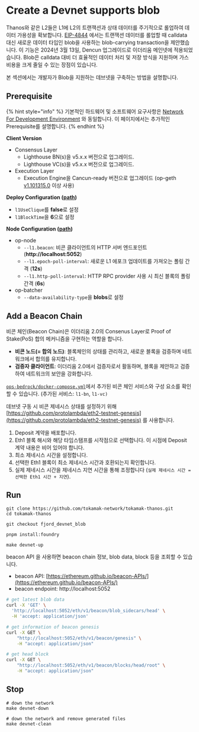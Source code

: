 # Create a Devnet supports blob

Thanos와 같은 L2들은 L1에 L2의 트랜잭션과 상태 데이터를 주기적으로 롤업하여 데이터 가용성을 확보합니다. [EIP-4844](https://eips.ethereum.org/EIPS/eip-4844) 에서는 트랜잭션 데이터를 롤업할 때 calldata 대신 새로운 데이터 타입인 blob을 사용하는 blob-carrying transaction을 제안했습니다. 이 기능은 2024년 3월 13일, Dencun 업그레이드로 이더리움 메인넷에 적용되었습니다. Blob은 calldata 대비 더 효율적인 데이터 처리 및 저장 방식을 지원하며 가스 비용을 크게 줄일 수 있는 장점이 있습니다.

본 섹션에서는 개발자가 Blob을 지원하는 데브넷을 구축하는 방법을 설명합니다.

## P**rerequisite**

{% hint style="info" %}
기본적인 하드웨어 및 소프트웨어 요구사항은 [Network For Development Environment](./) 와 동일합니다. 이 페이지에서는 추가적인 Prerequisite를 설명합니다.
{% endhint %}

**Client Version**

* Consensus Layer
  * Lighthouse BN(s)을 v5.x.x 버전으로 업그레이드.
  * Lighthouse VC(s)을 v5.x.x 버전으로 업그레이드.
* Execution Layer
  * Execution Engine을 Cancun-ready 버전으로 업그레이드 (op-geth [v1.101315.0](https://github.com/ethereum-optimism/op-geth/releases/tag/v1.101315.0) 이상 사용)

**Deploy Configuration (**[**path**](https://github.com/tokamak-network/tokamak-thanos/blob/fjord\_devnet\_blob/packages/tokamak/contracts-bedrock/deploy-config/devnetL1-template.json)**)**

* `l1UseClique`를 **false**로 설정
* `l1BlockTime`을 **6**으로 설정

**Node Configuration (**[**path**](https://github.com/tokamak-network/tokamak-thanos/blob/fjord\_devnet\_blob/ops-bedrock/docker-compose.yml)**)**

* op-node
  * `--l1.beacon`: 비콘 클라이언트의 HTTP 서버 엔드포인트 (**http://localhost:5052**)
  * `--l1.epoch-poll-interval`: 새로운 L1 에포크 업데이트를 가져오는 폴링 간격 (**12s**)
  * `--l1.http-poll-interval`: HTTP RPC provider 사용 시 최신 블록의 폴링 간격 (**6s**)
* op-batcher
  * `--data-availability-type`을 **blobs**로 설정

## Add a Beacon Chain

비콘 체인(Beacon Chain)은 이더리움 2.0의 Consenus Layer로 Proof of Stake(PoS) 합의 메커니즘을 구현하는 역할을 합니다.

* **비콘 노드(= 합의 노드)**: 블록체인의 상태를 관리하고, 새로운 블록을 검증하며 네트워크에서 합의를 유지합니다.
* **검증자 클라이언트**: 이더리움 2.0에서 검증자로서 활동하며, 블록을 제안하고 검증하여 네트워크의 보안을 강화합니다.

[`ops-bedrock/docker-compose.yml`](https://github.com/tokamak-network/tokamak-thanos/blob/feat/devnet-blob/ops-bedrock/docker-compose.yml)에서 추가된 비콘 체인 서비스와 구성 요소를 확인할 수 있습니다. (추가된 서비스: `l1-bn`, `l1-vc)`

데브넷 구동 시 비콘 제네시스 상태를 설정하기 위해 [https://github.com/protolambda/eth2-testnet-genesis](https://github.com/protolambda/eth2-testnet-genesis) 를 사용합니다.

1. Deposit 계약을 배포합니다.
2. Eth1 블록 해시와 해당 타임스탬프를 시작점으로 선택합니다. 이 시점에 Deposit 계약 내용은 비어 있어야 합니다.
3. 최소 제네시스 시간을 설정합니다.
4. 선택한 Eth1 블록이 최소 제네시스 시간과 호환되는지 확인합니다.
5. 실제 제네시스 시간을 제네시스 지연 시간을 통해 조정합니다 (`실제 제네시스 시간 = 선택한 Eth1 시간 + 지연`).

## Run

```
git clone https://github.com/tokamak-network/tokamak-thanos.git
cd tokamak-thanos

git checkout fjord_devnet_blob

pnpm install:foundry

make devnet-up
```

beacon API 을 사용하면 beacon chain 정보, blob data, block 등을 조회할 수 있습니다.

* beacon API: [https://ethereum.github.io/beacon-APIs/](https://ethereum.github.io/beacon-APIs/)
* beacon endpoint: http://localhost:5052

```bash
# get latest blob data
curl -X 'GET' \
  'http://localhost:5052/eth/v1/beacon/blob_sidecars/head' \
  -H 'accept: application/json'

# get information of beacon genesis
curl -X GET \
    "http://localhost:5052/eth/v1/beacon/genesis" \
    -H "accept: application/json" 

# get head block
curl -X GET \
    "http://localhost:5052/eth/v1/beacon/blocks/head/root" \
    -H "accept: application/json"
```

## Stop

```
# down the network
make devnet-down

# down the network and remove generated files
make devnet-clean
```

